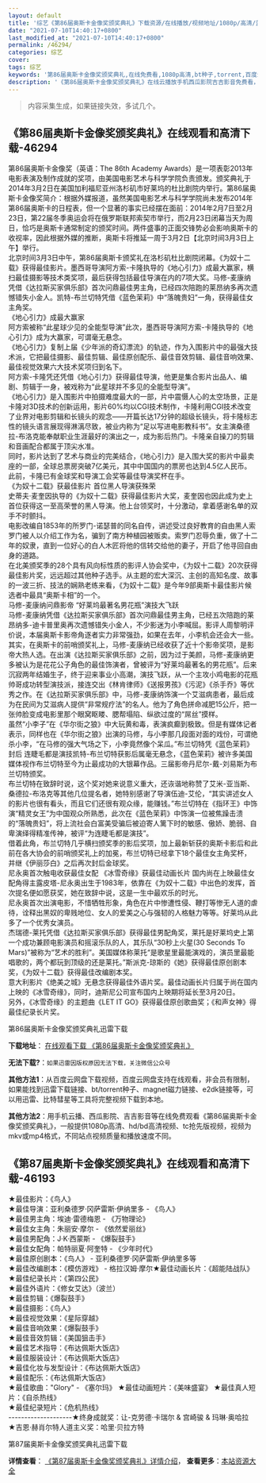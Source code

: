 ```yaml
---
layout: default
title: '综艺《第86届奥斯卡金像奖颁奖典礼》下载资源/在线播放/视频地址/1080p/高清/蓝光'
date: "2021-07-10T14:40:17+0800"
last_modified_at: "2021-07-10T14:40:17+0800"
permalink: /46294/
categories: 综艺
cover:
tags: 综艺
keywords: '第86届奥斯卡金像奖颁奖典礼,在线免费看,1080p高清,bt种子,torrent,百度云盘,magnet,磁力链,迅雷下载资源'
description: '《第86届奥斯卡金像奖颁奖典礼》在线云播放手机西瓜影院吉吉影音免费看，1080p高清bd/hd未删减完整版和tc抢先枪版，mkv/mp4格式，附带bt/torrent种子、magnet/磁力链、百度云盘、网盘资源迅雷下载链接'
---
```


>内容采集生成，如果链接失效，多试几个。


## 《第86届奥斯卡金像奖颁奖典礼》在线观看和高清下载-46294

第86届奥斯卡金像奖（英语：The 86th Academy Awards）是一项表彰2013年电影表演及制作成就的奖项，由美国电影艺术与科学学院负责颁发。颁奖典礼于2014年3月2日在美国加利福尼亚州洛杉矶市好莱坞的杜比剧院内举行。第86届奥斯卡金像奖简介：根据外媒报道，虽然美国电影艺术与科学学院尚未发布2014年第86届奥斯卡的日程表，但一个显著的事实已经摆在面前：2014年2月7日至2月23日，第22届冬季奥运会将在俄罗斯联邦索契市举行，而2月23日闭幕当天为周日，恰巧是奥斯卡通常制定的颁奖时间。两件盛事的正面交锋势必会影响奥斯卡的收视率，因此根据外媒的推断，奥斯卡将推延一周于3月2日【北京时间3月3日上午】举行。<br />北京时间3月3日中午，第86届奥斯卡颁奖礼在洛杉矶杜比剧院闭幕。《为奴十二载》获得最佳影片。墨西哥导演阿方索-卡隆执导的《地心引力》成最大赢家，横扫最佳摄影等技术类奖项，最后获得包括最佳导演在内的7项大奖。马修-麦康纳凭借《达拉斯买家俱乐部》首次问鼎最佳男主角，已经四次陪跑的莱昂纳多再次遗憾错失小金人。凯特-布兰切特凭借《蓝色茉莉》中“落魄贵妇”一角，获得最佳女主角奖。<br />《地心引力》成最大赢家<br />阿方索被称&ldquo;此星球少见的全能型导演&rdquo;此次，墨西哥导演阿方索-卡隆执导的《地心引力》成为大赢家，可谓毫无悬念。<br />《地心引力》复制上届《少年派的奇幻漂流》的轨迹，作为入围影片中的最强大技术派，它把最佳摄影、最佳剪辑、最佳原创配乐、最佳音效剪辑、最佳音响效果、最佳视觉效果六大技术奖项归到名下。<br />阿方索-卡隆凭还凭借《地心引力》获得最佳导演，他更是集合影片出品人、编剧、剪辑于一身，被戏称为“此星球并不多见的全能型导演&rdquo;。<br />《地心引力》是入围影片中拍摄难度最大的一部，片中震慑人心的太空场景，正是卡隆对3D技术的创新运用，影片60%均以CGI技术制作，卡隆利用CGI技术改变了业界对电影剪辑和长镜头的观念——开篇长达17分钟的超级长镜头，将卡隆标志性的镜头语言展现得淋漓尽致，被业内称为&ldquo;足以写进电影教科书&rdquo;。女主演桑德拉-布洛克能奉献职业生涯最好的演出之一，成为影后热门。卡隆亲自操刀的剪辑和音画配合都属于顶尖水准。<br />同时，影片达到了艺术与商业的完美结合，《地心引力》是入围大奖的影片中最卖座的一部，全球总票房突破7亿美元，其中中国国内的票房也达到4.5亿人民币。<br />此前，卡隆已有金球奖和导演工会奖等最佳导演奖杯在手。<br />《为奴十二载》获最佳影片 首位黑人导演获殊荣<br />史蒂夫&middot;麦奎因执导的《为奴十二载》获得最佳影片大奖，麦奎因也因此成为史上首位获得这一至高荣誉的黑人导演。他上台领奖时，十分激动，拿着感谢名单的双手不时颤抖。<br />电影改编自1853年的所罗门-诺瑟普的同名自传，讲述受过良好教育的自由黑人索罗门被人以介绍工作为名，骗到了南方种植园被贩卖。索罗门忍辱负重，做了十二年的奴隶，直到一位好心的白人木匠将他的信转交给他的妻子，开启了他寻回自由身的道路。<br />在北美颁奖季的28个具有风向标性质的影评人协会奖中，《为奴十二载》20次获得最佳影片奖，远远超过其他种子选手。从主题的宏大深沉、主创的高知名度、故事的一波三折、技法的娴熟老练来看，《为奴十二载》是今年9部奥斯卡最佳影片候选者中最具&ldquo;奥斯卡相”的一个。<br />马修-麦康纳问鼎影帝 “好莱坞最著名男花瓶&rdquo;演技大飞跃<br />马修-麦康纳凭借《达拉斯买家俱乐部》首次问鼎最佳男主角，已经五次陪跑的莱昂纳多-迪卡普里奥再次遗憾错失小金人，不少影迷为小李喊屈。影评人周黎明评价说，本届奥斯卡影帝角逐者实力非常强劲，如果在去年，小李机会还会大一些。<br />其实，在奥斯卡的前哨颁奖礼上，马修-麦康纳已经收获了近十个影帝奖项，是影帝大热人选。在出演《达拉斯买家俱乐部》之前，因为过于美颜，马修-麦康纳更多被认为是花花公子角色的最佳饰演者，曾被评为“好莱坞最著名的男花瓶”。后来沉寂两年结婚生子，终于迎来事业小高潮，演技飞跃，从一个主攻小鸡电影的花瓶帅哥成功转型演技派，接连交出《林肯律师》《送报男孩》《污泥》《杀手乔》等优秀之作。在《达拉斯买家俱乐部》中，马修-麦康纳饰演一个艾滋病患者，最后成为在民间为艾滋病人提供&ldquo;非常规疗法&rdquo;的名人。他为了角色拼命减肥15公斤，把一张帅脸变成电影里那个眼窝眍&#16470;、腮帮塌陷、纵欲过度的“屌丝”摸样。<br />虽然“小李子&rdquo;在《华尔街之狼》中大玩黄和毒，表演疯癫到极致。但是有媒体记者表示，同样也在《华尔街之狼》出演的马修，与小李那几段面对面的戏份，可谓绝杀小李，&ldquo;在马修的强大气场之下，小李竟然像个呆瓜。&rdquo;布兰切特凭《蓝色茉莉》封后 连睫毛都是演技凯特-布兰切特获影后属毫无悬念，《蓝色茉莉》被许多美国媒体视作布兰切特至今为止最成功的大银幕作品。三届影帝丹尼尔-戴-刘易斯为布兰切特颁奖。<br />布兰切特在致辞时说，这个奖对她来说意义重大，还诙谐地称赞了艾米-亚当斯、桑德拉-布洛克等其他几位提名者，她特别感谢了导演伍迪-艾伦，&ldquo;其实讲述女人的影片也很有看头，而且它们还很有观众缘，能赚钱。&rdquo;布兰切特在《指环王》中饰演“精灵女王”为中国观众所熟悉，此次在《蓝色茉莉》中饰演一位被焦躁击溃的&ldquo;落魄贵妇”，将上流社会白富美受骗后被迫寄人篱下时的敏感、傲娇、脆弱、自卑演绎得精准传神，被评&ldquo;为连睫毛都是演技”。<br />借着此角，布兰切特几乎横扫颁奖季的影后奖项，加上最新斩获的奥斯卡影后和此前在各大协会的前哨颁奖礼上的加冕，布兰切特已经拿下18个最佳女主角奖杯，并继《伊丽莎白》之后再次封后金球奖。<br />尼永奥首次触电收获最佳女配 《冰雪奇缘》获最佳动画长片 国内尚在上映最佳女配角得主露皮塔-尼永奥出生于1983年，依靠在《为奴十二载》中出色的发挥，首次提名便如愿获奖，她在致辞中说，这是一生中最欢乐的时光。<br />尼永奥首次出演电影，不惜牺牲形象，角色在片中惨遭性侵、鞭打等惨无人道的虐待，诠释出黑奴的卑贱地位、女人的爱美之心与强韧的人格魅力等等。好莱坞从此多了一个优秀女演员。<br />杰瑞德-莱托凭借《达拉斯买家俱乐部》获得最佳男配角奖，莱托是好莱坞史上第一个成功兼顾电影演员和摇滚乐队的人，其乐队“30秒上火星(30 Seconds To Mars)”被称为&ldquo;艺术的胜利&rdquo;。美国媒体称莱托“是歌星里最能演戏的，演员里最能唱歌的，两个都玩到顶级的还是莱托。&rdquo;斯派克-琼斯的《她》获得最佳原创剧本奖，《为奴十二载》获得最佳改编剧本奖。<br />意大利影片《绝美之城》无悬念获得最佳外语片奖。最佳动画长片归属于尚在国内上映的《冰雪奇缘》，同时，迪斯尼公司宣布国内上映期将延长至3月20日。<br />另外，《冰雪奇缘》的主题曲《LET IT GO》获得最佳原创歌曲奖；《和声女神》得最佳纪录长片奖。</p>


第86届奥斯卡金像奖颁奖典礼迅雷下载

**下载地址**： [在线观看下载 《第86届奥斯卡金像奖颁奖典礼》](https://www.993dy.com//vod-detail-id-3548.html) 


**无法下载?**：`如果迅雷因版权原因无法下载，关注微信公众号 `

**其他方法1**：从百度云网盘下载视频，百度云网盘支持在线观看，非会员有限制，如果能找到迅雷下载链接、bt/torrent种子、magnet磁力链接、e2dk链接等，可以用迅雷、比特彗星等工具将完整视频下载到本地。

**其他方法2**：用手机云播、西瓜影院、吉吉影音等在线免费观看《第86届奥斯卡金像奖颁奖典礼》，一般提供1080p高清、hd/bd高清视频、tc抢先版视频，视频为mkv或mp4格式，不同站点视频质量和播放速度不同。


## 《第87届奥斯卡金像奖颁奖典礼》在线观看和高清下载-46193

★最佳影片：《鸟人》<br />★最佳导演：亚利桑德罗&middot;冈萨雷斯·伊纳里多 - 《鸟人》<br />★最佳男主角：埃迪&middot;雷德梅恩 - 《万物理论》<br />★最佳女主角：朱丽安·摩尔 - 《依然爱丽丝》<br />★最佳男配角：J·K·西蒙斯 - 《爆裂鼓手》<br />★最佳女配角：帕特丽夏&middot;阿奎特 - 《少年时代》<br />★最佳原创剧本：《鸟人》 - 亚利桑德罗&middot;冈萨雷斯·伊纳里多等<br />★最佳改编剧本：《模仿游戏》 - 格拉汉姆·摩尔★最佳动画长片：《超能陆战队》<br />★最佳纪录长片：《第四公民》<br />★最佳外语片：《修女艾达》（波兰）<br />★最佳剪辑：《爆裂鼓手》<br />★最佳摄影：《鸟人》<br />★最佳视觉效果：《星际穿越》<br />★最佳音响效果：《爆裂鼓手》<br />★最佳音效剪辑：《美国狙击手》<br />★最佳艺术指导：《布达佩斯大饭店》<br />★最佳服装设计：《布达佩斯大饭店》<br />★最佳化妆与发型设计：《布达佩斯大饭店》<br />★最佳配乐：《布达佩斯大饭店》<br />★最佳歌曲："Glory" - 《塞尔玛》 ★最佳动画短片：《美味盛宴》 ★最佳真人短片：《自杀热线》<br />★最佳纪录短片：《危机热线》<br />--------------------★终身成就奖：让-克劳德&middot;卡瑞尔 & 宫崎骏 & 玛琳·奥哈拉<br />★吉恩&middot;赫肖尔特人道主义奖：哈里·贝拉方特


第87届奥斯卡金像奖颁奖典礼迅雷下载

**详情查看**： [《第87届奥斯卡金像奖颁奖典礼》详情介绍](/movie/46193/)， **查看更多**：[本站资源大全](/movie/t/all/)

